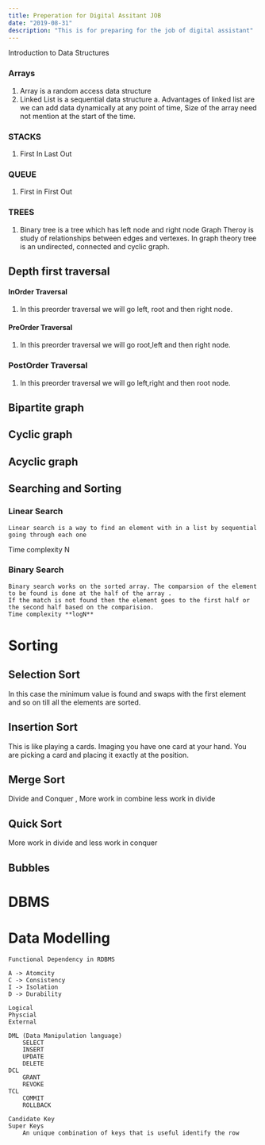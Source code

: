 ```yaml
---
title: Preperation for Digital Assitant JOB
date: "2019-08-31"
description: "This is for preparing for the job of digital assistant"
---
```


Introduction to Data Structures
 ### Arrays ###
1. Array is a random access data structure
2. Linked List is a sequential data structure
    a. Advantages of linked list are we can add data dynamically at any point of time, Size of the array need not mention at the start of the time.
### STACKS ###
1. First In Last Out
### QUEUE ###
1. First in First Out
### TREES ###
1. Binary tree is a tree which has left node and right node
Graph Theroy is study of relationships between edges and vertexes.
In graph theory tree is an undirected, connected and cyclic graph.
## Depth first traversal 
#### InOrder Traversal ####
 1. In this preorder traversal  we will go left, root and then right node.
 
 #### PreOrder Traversal ####
 1. In this preorder traversal  we will go root,left and then right node.

 ### PostOrder Traversal ###
  1. In this preorder traversal  we will go left,right and then root node.

 ## Bipartite graph
 ## Cyclic graph
 ## Acyclic graph

 ## Searching and Sorting
###  Linear Search 
    Linear search is a way to find an element with in a list by sequential going through each one

Time complexity N

### Binary Search
    Binary search works on the sorted array. The comparsion of the element to be found is done at the half of the array .
    If the match is not found then the element goes to the first half or the second half based on the comparision.
    Time complexity **logN**

# Sorting

## Selection Sort
 In this case the minimum value is found and swaps with the first element and so on till all the elements are sorted.

 ## Insertion Sort
 This is like playing a cards. Imaging you have one card at your hand. You are picking a card and placing it exactly at the position. 

 ## Merge Sort
 Divide and Conquer , More work in combine less work in divide

 ## Quick Sort
More work in divide and less work in conquer

 ## Bubbles 

 # DBMS
 # Data Modelling
    Functional Dependency in RDBMS
    
    A -> Atomcity
    C -> Consistency
    I -> Isolation
    D -> Durability

    Logical
    Physcial
    External

    DML (Data Manipulation language)
        SELECT
        INSERT
        UPDATE
        DELETE
    DCL
        GRANT
        REVOKE
    TCL
        COMMIT
        ROLLBACK

    Candidate Key 
    Super Keys
        An unique combination of keys that is useful identify the row

